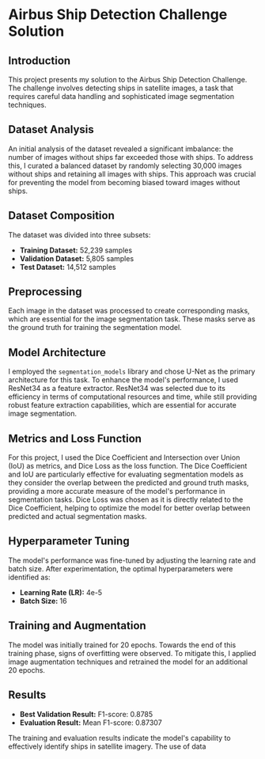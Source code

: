 # Airbus Ship Detection Challenge Solution

## Introduction
This project presents my solution to the Airbus Ship Detection Challenge. The challenge involves detecting ships in satellite images, a task that requires careful data handling and sophisticated image segmentation techniques.

## Dataset Analysis
An initial analysis of the dataset revealed a significant imbalance: the number of images without ships far exceeded those with ships. To address this, I curated a balanced dataset by randomly selecting 30,000 images without ships and retaining all images with ships. This approach was crucial for preventing the model from becoming biased toward images without ships.

## Dataset Composition
The dataset was divided into three subsets:
- **Training Dataset:** 52,239 samples
- **Validation Dataset:** 5,805 samples
- **Test Dataset:** 14,512 samples

## Preprocessing
Each image in the dataset was processed to create corresponding masks, which are essential for the image segmentation task. These masks serve as the ground truth for training the segmentation model.

## Model Architecture
I employed the `segmentation_models` library and chose U-Net as the primary architecture for this task. To enhance the model's performance, I used ResNet34 as a feature extractor. ResNet34 was selected due to its efficiency in terms of computational resources and time, while still providing robust feature extraction capabilities, which are essential for accurate image segmentation.

## Metrics and Loss Function
For this project, I used the Dice Coefficient and Intersection over Union (IoU) as metrics, and Dice Loss as the loss function. The Dice Coefficient and IoU are particularly effective for evaluating segmentation models as they consider the overlap between the predicted and ground truth masks, providing a more accurate measure of the model's performance in segmentation tasks. Dice Loss was chosen as it is directly related to the Dice Coefficient, helping to optimize the model for better overlap between predicted and actual segmentation masks.

## Hyperparameter Tuning
The model's performance was fine-tuned by adjusting the learning rate and batch size. After experimentation, the optimal hyperparameters were identified as:
- **Learning Rate (LR):** 4e-5
- **Batch Size:** 16

## Training and Augmentation
The model was initially trained for 20 epochs. Towards the end of this training phase, signs of overfitting were observed. To mitigate this, I applied image augmentation techniques and retrained the model for an additional 20 epochs.

## Results
- **Best Validation Result:** F1-score: 0.8785
- **Evaluation Result:** Mean F1-score: 0.87307

The training and evaluation results indicate the model's capability to effectively identify ships in satellite imagery. The use of data
